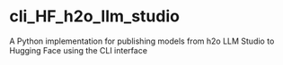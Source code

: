 # cli_HF_h2o_llm_studio
A Python implementation for publishing models from h2o LLM Studio to Hugging Face using the CLI interface
